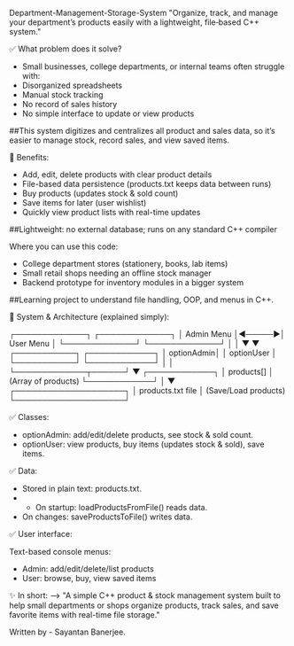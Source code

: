 Department-Management-Storage-System
"Organize, track, and manage your department’s products easily  with a lightweight, file‑based C++ system."


✅ What problem does it solve?
- Small businesses, college departments, or internal teams often struggle with:
-  Disorganized spreadsheets
- Manual stock tracking
- No record of sales history
- No simple interface to update or view products

##This system digitizes and centralizes all product and sales data, so it’s easier to manage stock, record sales, and view saved items.

🌟 Benefits:
- Add, edit, delete products with clear product details
- File-based data persistence (products.txt keeps data between runs)
- Buy products (updates stock & sold count)
- Save items for later (user wishlist)
- Quickly view product lists with real-time updates

##Lightweight: no external database; runs on any standard C++ compiler

Where you can use this code:
- College department stores (stationery, books, lab items)
- Small retail shops needing an offline stock manager
- Backend prototype for inventory modules in a bigger system

##Learning project to understand file handling, OOP, and menus in C++.

🧩 System & Architecture (explained simply):

┌─────────────┐        ┌─────────────┐
│ Admin Menu  │◀─────▶│ User Menu   │
└─────────────┘        └─────────────┘
        │                    │
        ▼                    ▼
   ┌───────────┐       ┌────────────┐
   │ optionAdmin│       │ optionUser │
   └───────────┘       └────────────┘
        │                    │
        └─────────────┬──────┘
                      ▼
               ┌────────────┐
               │ products[] │ (Array of products)
               └────────────┘
                      │
                      ▼
          ┌────────────────────┐
          │ products.txt file  │ (Save/Load products)
          └────────────────────┘



✅ Classes:
- optionAdmin: add/edit/delete products, see stock & sold count.
- optionUser: view products, buy items (updates stock & sold), save items.

✅ Data:
- Stored in plain text: products.txt.
- - On startup: loadProductsFromFile() reads data.
- On changes: saveProductsToFile() writes data.

✅ User interface:

Text-based console menus:
- Admin: add/edit/delete/list products
- User: browse, buy, view saved items



✨ In short:
--> "A simple C++ product & stock management system built to help small departments or shops organize products, track sales, and save favorite items with real-time file storage."

Written by - Sayantan Banerjee.
